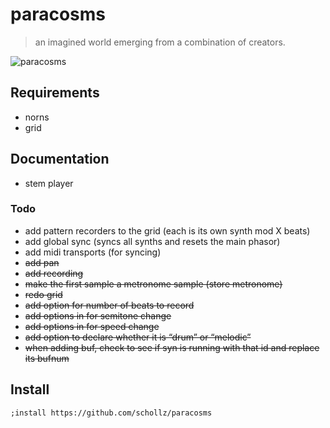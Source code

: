 # paracosms

> an imagined world emerging from a combination of creators.

![paracosms](https://schollz.com/img/dali.png)

## Requirements

- norns
- grid

## Documentation

- stem player

### Todo

- add pattern recorders to the grid (each is its own synth mod X beats)
- add global sync (syncs all synths and resets the main phasor)
- add midi transports (for syncing)
- ~~add pan~~
- ~~add recording~~
- ~~make the first sample a metronome sample (store metronome)~~
- ~~redo grid~~
- ~~add option for number of beats to record~~
- ~~add options in for semitone change~~
- ~~add options in for speed change~~
- ~~add option to declare whether it is “drum” or “melodic”~~
- ~~when adding buf, check to see if syn is running with that id and replace its bufnum~~


## Install

```
;install https://github.com/schollz/paracosms
```
